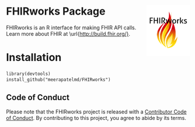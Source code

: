 # FHIRworks Package <img src="man/figures/logo.png" align="right" alt="" width="120" />   

FHIRworks is an R interface for making FHIR API calls. Learn more about FHIR at \url{http://build.fhir.org/}.  


# Installation  

```  
library(devtools)
install_github("meerapatelmd/FHIRworks")
```  

## Code of Conduct

Please note that the FHIRworks project is released with a [Contributor Code of Conduct](https://contributor-covenant.org/version/2/0/CODE_OF_CONDUCT.html). By contributing to this project, you agree to abide by its terms.

